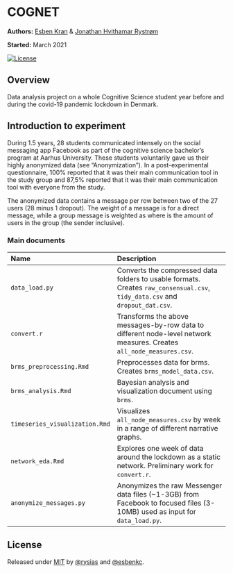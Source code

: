 
<!-- README.md is generated from README.Rmd. Please edit that file -->

# COGNET

**Authors:** [Esben Kran](https://kran.ai) & [Jonathan Hvithamar
Rystrøm](https://linkedin.com/in/jonathan-rystroem) <br/>

**Started:** March 2021

[![License](https://img.shields.io/badge/License-MIT-blue)](#license)

## Overview

Data analysis project on a whole Cognitive Science student year before
and during the covid-19 pandemic lockdown in Denmark.

## Introduction to experiment

During 1.5 years, 28 students communicated intensely on the social
messaging app Facebook as part of the cognitive science bachelor’s
program at Aarhus University. These students voluntarily gave us their
highly anonymized data (see “Anonymization”). In a post-experimental
questionnaire, 100% reported that it was their main communication tool
in the study group and 87,5% reported that it was their main
communication tool with everyone from the study.

The anonymized data contains a message per row between two of the 27
users (28 minus 1 dropout). The weight of a message is for a direct
message, while a group message is weighted as where is the amount of
users in the group (the sender inclusive).

### Main documents

| Name                           | Description                                                                                                                  |
| :----------------------------- | :--------------------------------------------------------------------------------------------------------------------------- |
| `data_load.py`                 | Converts the compressed data folders to usable formats. Creates `raw_consensual.csv`, `tidy_data.csv` and `dropout_dat.csv`. |
| `convert.r`                    | Transforms the above messages-by-row data to different node-level network measures. Creates `all_node_measures.csv`.         |
| `brms_preprocessing.Rmd`       | Preprocesses data for brms. Creates `brms_model_data.csv`.                                                                   |
| `brms_analysis.Rmd`            | Bayesian analysis and visualization document using `brms`.                                                                   |
| `timeseries_visualization.Rmd` | Visualizes `all_node_measures.csv` by week in a range of different narrative graphs.                                         |
| `network_eda.Rmd`              | Explores one week of data around the lockdown as a static network. Preliminary work for `convert.r`.                         |
| `anonymize_messages.py`        | Anonymizes the raw Messenger data files (\~1-3GB) from Facebook to focused files (3-10MB) used as input for `data_load.py`.  |

## License

Released under [MIT](/LICENSE) by [@rysias](https://github.com/rysias)
and [@esbenkc](https://github.com/esbenkc).
